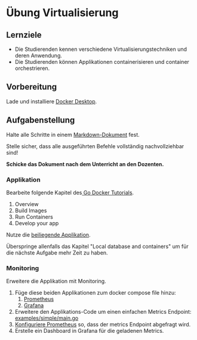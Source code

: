 # Übung Virtualisierung

## Lernziele

- Die Studierenden kennen verschiedene Virtualisierungstechniken und deren Anwendung.
- Die Studierenden können Applikationen containerisieren und container orchestrieren.

## Vorbereitung

Lade und installiere [Docker Desktop](https://www.docker.com/products/docker-desktop/).

## Aufgabenstellung

Halte alle Schritte in einem [Markdown-Dokument](https://www.markdownguide.org/) fest.

Stelle sicher, dass alle ausgeführten Befehle vollständig nachvollziehbar sind!

**Schicke das Dokument nach dem Unterricht an den Dozenten.**

### Applikation

Bearbeite folgende Kapitel des[ Go Docker Tutorials](https://docs.docker.com/language/golang/).

1. Overview
2. Build Images
3. Run Containers
4. Develop your app

Nutze die [beiliegende Applikation](main.go).

Überspringe allenfalls das Kapitel "Local database and containers" um für die nächste Aufgabe mehr Zeit zu haben.

### Monitoring

Erweitere die Applikation mit Monitoring.

1. Füge diese beiden Applikationen zum docker compose file hinzu:
    1. [Prometheus](https://prometheus.io/docs/prometheus/latest/installation/)
    2. [Grafana](https://grafana.com/docs/grafana/latest/setup-grafana/installation/docker/)
2. Erweitere den Applikations-Code um einen einfachen Metrics
   Endpoint: [examples/simple/main.go](https://github.com/prometheus/client_golang/blob/main/examples/simple/main.go)
3. [Konfiguriere Prometheus](https://prometheus.io/docs/prometheus/latest/configuration/configuration/) so, dass der
   metrics Endpoint abgefragt wird.
4. Erstelle ein Dashboard in Grafana für die geladenen Metrics.